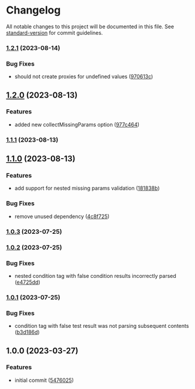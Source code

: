 # Changelog

All notable changes to this project will be documented in this file. See [standard-version](https://github.com/conventional-changelog/standard-version) for commit guidelines.

### [1.2.1](https://github.com/marcospont/js-template-parser/compare/v1.2.0...v1.2.1) (2023-08-14)


### Bug Fixes

* should not create proxies for undefined values ([970613c](https://github.com/marcospont/js-template-parser/commit/970613c5ec9df9f73cb6926e914ce1807b4747a6))

## [1.2.0](https://github.com/marcospont/js-template-parser/compare/v1.1.1...v1.2.0) (2023-08-13)


### Features

* added new collectMissingParams option ([977c464](https://github.com/marcospont/js-template-parser/commit/977c464ade642fe4e8c9cc42369cf175f6153b62))

### [1.1.1](https://github.com/marcospont/js-template-parser/compare/v1.1.0...v1.1.1) (2023-08-13)

## [1.1.0](https://github.com/marcospont/js-template-parser/compare/v1.0.3...v1.1.0) (2023-08-13)


### Features

* add support for nested missing params validation ([181838b](https://github.com/marcospont/js-template-parser/commit/181838b23bcf01ca72d8e36e1b19fca5a3aa3d85))


### Bug Fixes

* remove unused dependency ([4c8f725](https://github.com/marcospont/js-template-parser/commit/4c8f725f770adc8adcaf7dbb0958adbd29216ad0))

### [1.0.3](https://github.com/marcospont/js-template-parser/compare/v1.0.2...v1.0.3) (2023-07-25)

### [1.0.2](https://github.com/marcospont/js-template-parser/compare/v1.0.1...v1.0.2) (2023-07-25)


### Bug Fixes

* nested condition tag with false condition results incorrectly parsed ([e4725dd](https://github.com/marcospont/js-template-parser/commit/e4725dd2ee90343111aa1f01df3780fb1e933ae5))

### [1.0.1](https://github.com/marcospont/js-template-parser/compare/v1.0.0...v1.0.1) (2023-07-25)


### Bug Fixes

* condition tag with false test result was not parsing subsequent contents ([b3d186d](https://github.com/marcospont/js-template-parser/commit/b3d186d25e738f828a7421a56f1b19e3e74eb6fd))

## 1.0.0 (2023-03-27)


### Features

* initial commit ([5476025](https://github.com/marcospont/js-template-parser/commit/5476025f2a8374dfeef99bf6f4ba02717549d298))
